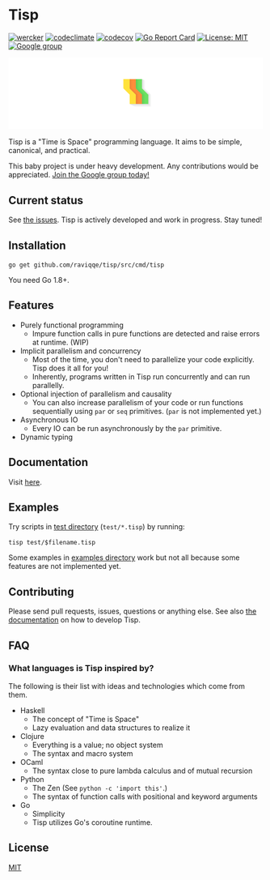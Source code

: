 # Tisp

[![wercker](https://img.shields.io/wercker/ci/wercker/docs.svg?style=flat-square)](https://app.wercker.com/raviqqe/tisp/runs)
[![codeclimate](https://img.shields.io/codeclimate/github/kabisaict/flow.svg?style=flat-square)](https://codeclimate.com/github/raviqqe/tisp)
[![codecov](https://img.shields.io/codecov/c/github/raviqqe/tisp.svg?style=flat-square)](https://codecov.io/gh/raviqqe/tisp)
[![Go Report Card](https://goreportcard.com/badge/github.com/raviqqe/tisp?style=flat-square)](https://goreportcard.com/report/github.com/raviqqe/tisp)
[![License: MIT](https://img.shields.io/badge/license-MIT-yellow.svg?style=flat-square)](https://opensource.org/licenses/MIT)
[![Google group](https://img.shields.io/badge/join-us-ff69b4.svg?style=flat-square)](https://groups.google.com/forum/#!forum/tisp-aliens)

![logo](img/front.png)

Tisp is a "Time is Space" programming language.
It aims to be simple, canonical, and practical.

This baby project is under heavy development.
Any contributions would be appreciated.
[Join the Google group today!](https://groups.google.com/forum/#!forum/tisp-aliens)

## Current status

See [the issues](https://github.com/raviqqe/tisp/issues).
Tisp is actively developed and work in progress.
Stay tuned!

## Installation

```
go get github.com/raviqqe/tisp/src/cmd/tisp
```

You need Go 1.8+.

## Features

- Purely functional programming
  - Impure function calls in pure functions are detected and raise errors at
    runtime. (WIP)
- Implicit parallelism and concurrency
  - Most of the time, you don't need to parallelize your code explicitly.
    Tisp does it all for you!
  - Inherently, programs written in Tisp run concurrently and can run
    parallelly.
- Optional injection of parallelism and causality
  - You can also increase parallelism of your code or run functions
    sequentially using `par` or `seq` primitives.
    (`par` is not implemented yet.)
- Asynchronous IO
  - Every IO can be run asynchronously by the `par` primitive.
- Dynamic typing

## Documentation

Visit [here](https://raviqqe.github.io/tisp/).

## Examples

Try scripts in [test directory](test) (`test/*.tisp`) by running:

```
tisp test/$filename.tisp
```

Some examples in [examples directory](examples) work but not all because
some features are not implemented yet.

## Contributing

Please send pull requests, issues, questions or anything else.
See also [the documentation](https://raviqqe.github.io/tisp/for_developers/) on how to develop Tisp.

## FAQ

### What languages is Tisp inspired by?

The following is their list with ideas and technologies which come from them.

- Haskell
  - The concept of "Time is Space"
  - Lazy evaluation and data structures to realize it
- Clojure
  - Everything is a value; no object system
  - The syntax and macro system
- OCaml
  - The syntax close to pure lambda calculus and of mutual recursion
- Python
  - The Zen (See `python -c 'import this'`.)
  - The syntax of function calls with positional and keyword arguments
- Go
  - Simplicity
  - Tisp utilizes Go's coroutine runtime.

## License

[MIT](LICENSE)
